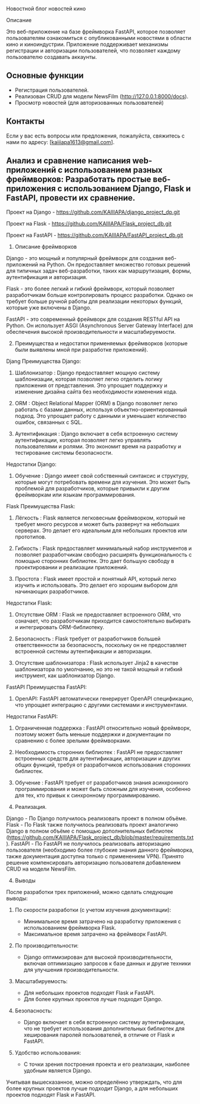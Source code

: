 Новостной блог новостей кино

Описание

Это веб-приложение на базе фреймворка FastAPI, которое позволяет пользователям ознакомиться с опубликованными новостями в области кино и киноиндустрии. Приложение поддерживает механизмы регистрации и авторизации пользователей, что позволяет каждому пользователю создавать аккаунты.

## Основные функции

- Регистрация пользователей.
- Реализован CRUD для модели NewsFilm (http://127.0.0.1:8000/docs).
- Просмотр новостей (для авторизованных пользователей)

## Контакты

Если у вас есть вопросы или предложения, пожалуйста, свяжитесь с нами по адресу: [kaiiiapa1613@gmail.com].


## Анализ и сравнение написания web-приложений с использованием разных фреймворков: Разработать простые веб-приложения с использованием Django, Flask и FastAPI, провести их сравнение.

Проект на Django - https://github.com/KAIIIAPA/django_project_dp.git

Проект на Flask - https://github.com/KAIIIAPA/Flask_project_db.git

Проект на FastAPI - https://github.com/KAIIIAPA/FastAPI_project_db.git

1. Описание фреймворков

Django - это мощный и популярный фреймворк для создания веб-приложений на Python. Он предоставляет множество готовых решений для типичных задач веб-разработки, таких как маршрутизация, формы, аутентификация и авторизация.

Flask - это более легкий и гибкий фреймворк, который позволяет разработчикам больше контролировать процесс разработки. Однако он требует больше ручной работы для реализации некоторых функций, которые уже включены в Django.

FastAPI - это современный фреймворк для создания RESTful API на Python. Он использует ASGI (Asynchronous Server Gateway Interface) для обеспечения высокой производительности и масштабируемости.


2. Преимущества и недостатки применяемых фреймворков (которые были выявлены мной при разработке приложений).

Djang
Преимущества Django:

1.  Шаблонизатор : Django предоставляет мощную систему шаблонизации, которая позволяет легко отделить логику приложения от представления. Это упрощает поддержку и изменение дизайна сайта без необходимости изменения кода.

2.  ORM : Object Relational Mapper (ORM) в Django позволяет легко работать с базами данных, используя объектно-ориентированный подход. Это упрощает работу с данными и уменьшает количество ошибок, связанных с SQL.

3.  Аутентификация : Django включает в себя встроенную систему аутентификации, которая позволяет легко управлять пользователями и ролями. Это экономит время на разработку и тестирование системы безопасности.

Недостатки Django:
  
1. Обучение : Django имеет свой собственный синтаксис и структуру, которые могут потребовать времени для изучения. Это может быть проблемой для разработчиков, которые привыкли к другим фреймворкам или языкам программирования.

Flask
Преимущества Flask:

1. Лёгкость : Flask является легковесным фреймворком, который не требует много ресурсов и может быть развернут на небольших серверах. Это делает его идеальным для небольших проектов или прототипов.

2. Гибкость : Flask предоставляет минимальный набор инструментов и позволяет разработчикам свободно расширять функциональность с помощью сторонних библиотек. Это дает большую свободу в проектировании и реализации приложений.

3. Простота : Flask имеет простой и понятный API, который легко изучить и использовать. Это делает его хорошим выбором для начинающих разработчиков.

Недостатки Flask:

1.  Отсутствие ORM : Flask не предоставляет встроенного ORM, что означает, что разработчикам приходится самостоятельно выбирать и интегрировать ORM-библиотеку.

2.  Безопасность : Flask требует от разработчиков большей ответственности за безопасность, поскольку он не предоставляет встроенной системы аутентификации и авторизации.

3.  Отсутствие шаблонизатора : Flask использует Jinja2 в качестве шаблонизатора по умолчанию, но это не такой мощный и гибкий инструмент, как шаблонизатор Django.

FastAPI
Преимущества FastAPI:

1.  OpenAPI: FastAPI автоматически генерирует OpenAPI спецификацию, что упрощает интеграцию с другими системами и инструментами.

Недостатки FastAPI:

1.  Ограниченная поддержка : FastAPI относительно новый фреймворк, поэтому может быть меньше поддержки и документации по сравнению с более зрелыми фреймворками.

2.  Необходимость сторонних библиотек : FastAPI не предоставляет встроенных средств для аутентификации, авторизации и других общих функций, требуя от разработчиков использования сторонних библиотек.

3.  Обучение : FastAPI требует от разработчиков знания асинхронного программирования и может быть сложным для изучения, особенно для тех, кто привык к синхронному программированию.


3. Реализация.

Django - По Django получилось реализовать проект в полном объёме.
Flask  - По Flask также получилось реализовать проект аналогично Django в полном объёме с помощью дополнительных библиотек (https://github.com/KAIIIAPA/Flask_project_db/blob/master/requirements.txt).
FastAPI - По FastAPI не получилось реализовать авторизацию пользователя (необходимо более глубокие знания данного фреймворка, также документация доступна только с применением VPN). Принято решение компенсировать авторизацию пользователя добавлением CRUD на модели NewsFilm.

4. Выводы

После разработки трех приложений, можно сделать следующие выводы:

1. По скорости разработки (с учетом изучения документации):
   - Минимальное время затрачено на разработку приложения с использованием фреймворка Flask.
   - Максимальное время затрачено на фреймворк FastAPI.

2. По производительности:
   - Django оптимизирован для высокой производительности, включая оптимизацию запросов к базе данных и другие техники для улучшения производительности.

3. Масштабируемость:
   - Для небольших проектов подходят Flask и FastAPI.
   - Для более крупных проектов лучше подходит Django.

4. Безопасность:
   - Django включает в себя встроенную систему аутентификации, что не требует использования дополнительных библиотек для хеширования паролей пользователей, в отличие от Flask и FastAPI.

5. Удобство использования:
   - С точки зрения построения проекта и его реализации, наиболее удобным является Django.

Учитывая вышесказанное, можно определённо утверждать, что для более крупных проектов лучше подходит Django, а для небольших проектов подходят Flask и FastAPI.
